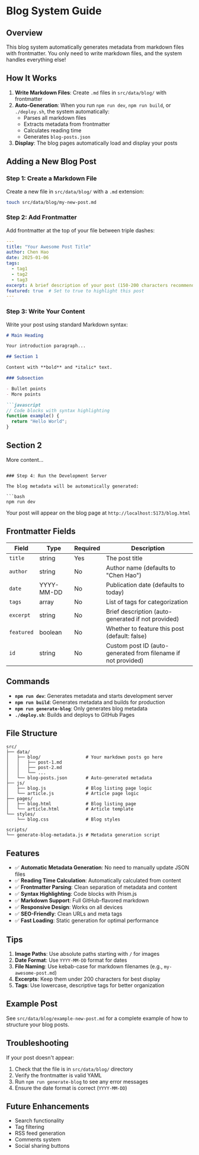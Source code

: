# Blog System Guide

## Overview

This blog system automatically generates metadata from markdown files with frontmatter. You only need to write markdown files, and the system handles everything else!

## How It Works

1. **Write Markdown Files**: Create `.md` files in `src/data/blog/` with frontmatter
2. **Auto-Generation**: When you run `npm run dev`, `npm run build`, or `./deploy.sh`, the system automatically:
   - Parses all markdown files
   - Extracts metadata from frontmatter
   - Calculates reading time
   - Generates `blog-posts.json`
3. **Display**: The blog pages automatically load and display your posts

## Adding a New Blog Post

### Step 1: Create a Markdown File

Create a new file in `src/data/blog/` with a `.md` extension:

```bash
touch src/data/blog/my-new-post.md
```

### Step 2: Add Frontmatter

Add frontmatter at the top of your file between triple dashes:

```yaml
---
title: "Your Awesome Post Title"
author: Chen Hao
date: 2025-01-06
tags:
  - tag1
  - tag2
  - tag3
excerpt: A brief description of your post (150-200 characters recommended)
featured: true  # Set to true to highlight this post
---
```

### Step 3: Write Your Content

Write your post using standard Markdown syntax:

```markdown
# Main Heading

Your introduction paragraph...

## Section 1

Content with **bold** and *italic* text.

### Subsection

- Bullet points
- More points

```javascript
// Code blocks with syntax highlighting
function example() {
  return "Hello World";
}
```

## Section 2

More content...
```

### Step 4: Run the Development Server

The blog metadata will be automatically generated:

```bash
npm run dev
```

Your post will appear on the blog page at `http://localhost:5173/blog.html`

## Frontmatter Fields

| Field | Type | Required | Description |
|-------|------|----------|-------------|
| `title` | string | Yes | The post title |
| `author` | string | No | Author name (defaults to "Chen Hao") |
| `date` | YYYY-MM-DD | No | Publication date (defaults to today) |
| `tags` | array | No | List of tags for categorization |
| `excerpt` | string | No | Brief description (auto-generated if not provided) |
| `featured` | boolean | No | Whether to feature this post (default: false) |
| `id` | string | No | Custom post ID (auto-generated from filename if not provided) |

## Commands

- **`npm run dev`**: Generates metadata and starts development server
- **`npm run build`**: Generates metadata and builds for production
- **`npm run generate-blog`**: Only generates blog metadata
- **`./deploy.sh`**: Builds and deploys to GitHub Pages

## File Structure

```
src/
├── data/
│   ├── blog/                 # Your markdown posts go here
│   │   ├── post-1.md
│   │   ├── post-2.md
│   │   └── ...
│   └── blog-posts.json       # Auto-generated metadata
├── js/
│   ├── blog.js               # Blog listing page logic
│   └── article.js            # Article page logic
├── pages/
│   ├── blog.html             # Blog listing page
│   └── article.html          # Article template
└── styles/
    └── blog.css              # Blog styles

scripts/
└── generate-blog-metadata.js # Metadata generation script
```

## Features

- ✅ **Automatic Metadata Generation**: No need to manually update JSON files
- ✅ **Reading Time Calculation**: Automatically calculated from content
- ✅ **Frontmatter Parsing**: Clean separation of metadata and content
- ✅ **Syntax Highlighting**: Code blocks with Prism.js
- ✅ **Markdown Support**: Full GitHub-flavored markdown
- ✅ **Responsive Design**: Works on all devices
- ✅ **SEO-Friendly**: Clean URLs and meta tags
- ✅ **Fast Loading**: Static generation for optimal performance

## Tips

1. **Image Paths**: Use absolute paths starting with `/` for images
2. **Date Format**: Use `YYYY-MM-DD` format for dates
3. **File Naming**: Use kebab-case for markdown filenames (e.g., `my-awesome-post.md`)
4. **Excerpts**: Keep them under 200 characters for best display
5. **Tags**: Use lowercase, descriptive tags for better organization

## Example Post

See `src/data/blog/example-new-post.md` for a complete example of how to structure your blog posts.

## Troubleshooting

If your post doesn't appear:
1. Check that the file is in `src/data/blog/` directory
2. Verify the frontmatter is valid YAML
3. Run `npm run generate-blog` to see any error messages
4. Ensure the date format is correct (`YYYY-MM-DD`)

## Future Enhancements

- Search functionality
- Tag filtering
- RSS feed generation
- Comments system
- Social sharing buttons